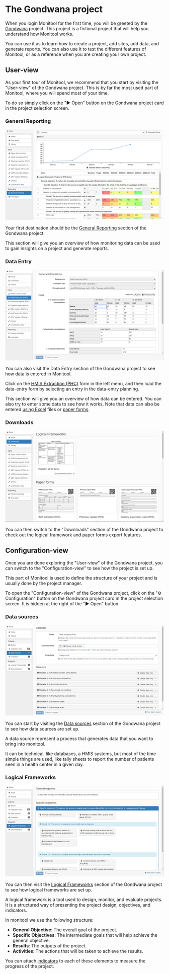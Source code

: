 # The Gondwana project

When you login Monitool for the first time, you will be greeted by the [Gondwana](https://en.wikipedia.org/wiki/Gondwana) project. This project is a fictional project that will help you understand how Monitool works.

You can use it as to learn how to create a project, add sites, add data, and generate reports. You can also use it to test the different features of Monitool, or as a reference when you are creating your own project.

## User-view

As your first tour of Monitool, we recommend that you start by visiting the "User-view" of the Gondwana project.
This is by far the most used part of Monitool, where you will spend most of your time.

To do so simply click on the "▶ Open" button on the Gondwana project card in the project selection screen.

### General Reporting

![General Reporting](../.gitbook/assets/Gondwana%20-%20Reporting.png)

Your first destination should be the [General Reporting](../reporting/using-general-reporting.md) section of the Gondwana project.

This section will give you an overview of how monitoring data can be used to gain insights on a project and generate reports.

### Data Entry

![Data Entry](../.gitbook/assets/Gondwana%20-%20Data%20entry.png)

You can also visit the Data Entry section of the Gondwana project to see how data is entered in Monitool.

Click on the [HMIS Extraction (PHC)](../data-entry/online-data-entry.md) form in the left menu, and then load the data-entry form by selecting an entry in the data-entry planning.

This section will give you an overview of how data can be entered. You can also try to enter some data to see how it works. Note that data can also be entered [using Excel](../data-entry/excel-data-entry.md) files or [paper forms](../data-entry/paper-form-data-entry.md).

### Downloads

![Downloads](../.gitbook/assets/Gondwana%20-%20Downloads.png)

You can then switch to the "Downloads" section of the Gondwana project to check out the logical framework and paper forms export features.

## Configuration-view

Once you are done exploring the "User-view" of the Gondwana project, you can switch to the "Configuration-view" to see how the project is set up.

This part of Monitool is used to define the structure of your project and is usually done by the project manager.

To open the "Configuration-view" of the Gondwana project, click on the "⚙ Configuration" button on the Gondwana project card in the project selection screen. It is hidden at the right of the "▶ Open" button.

### Data sources

![Data sources](../.gitbook/assets/Gondwana%20-%20Data%20source.png)

You can start by visiting the [Data sources](../initial-project-configuration/data-source.md) section of the Gondwana project to see how data sources are set up.

A data source represent a process that generates data that you want to bring into monitool.

It can be technical, like databases, a HMIS systems, but most of the time simple things are used, like tally sheets to report the number of patients seen in a health center in a given day.

### Logical Frameworks

![Logical Frameworks](../.gitbook/assets/Gondwana%20-%20logframe.png)

You can then visit the [Logical Frameworks](../initial-project-configuration/logical-framework.md) section of the Gondwana project to see how logical frameworks are set up.

A logical framework is a tool used to design, monitor, and evaluate projects. It is a structured way of presenting the project design, objectives, and indicators.

In monitool we use the following structure:

- **General Objective**: The overall goal of the project.
- **Specific Objectives**: The intermediate goals that will help achieve the general objective.
- **Results**: The outputs of the project.
- **Activities**: The actions that will be taken to achieve the results.

You can attach [indicators](../initial-project-configuration/indicators.md) to each of these elements to measure the progress of the project.
